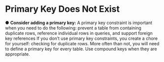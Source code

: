 # Primary Key Does Not Exist

  ● **Consider adding a primary key:**
  A primary key constraint is important when you need to do the following:
  prevent a table from containing duplicate rows,
  reference individual rows in queries, and
  support foreign key references
  If you don’t use primary key constraints, you create a chore for yourself:
  checking for duplicate rows. More often than not, you will need to define
  a primary key for every table. Use compound keys when they are appropriate.
